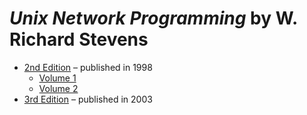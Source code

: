 # <em>Unix Network Programming</em> by W. Richard Stevens

* [2nd Edition](./2nd%20Edition/) &ndash; published in 1998
    * [Volume 1](./2nd%20Edition/Unix%20Network%20Programming%20-%20W.%20Richard%20Stevens%20-%202nd%20Edition%20Volume%201.pdf)
    * [Volume 2](./2nd%20Edition/Unix%20Network%20Programming%20-%20W.%20Richard%20Stevens%20-%202nd%20Edition%20Volume%202.pdf)
* [3rd Edition](./3rd%20Edition/Unix%20Network%20Programming%20-%20W.%20Richard%20Stevens%20-%203rd%20Edition.pdf) &ndash; published in 2003